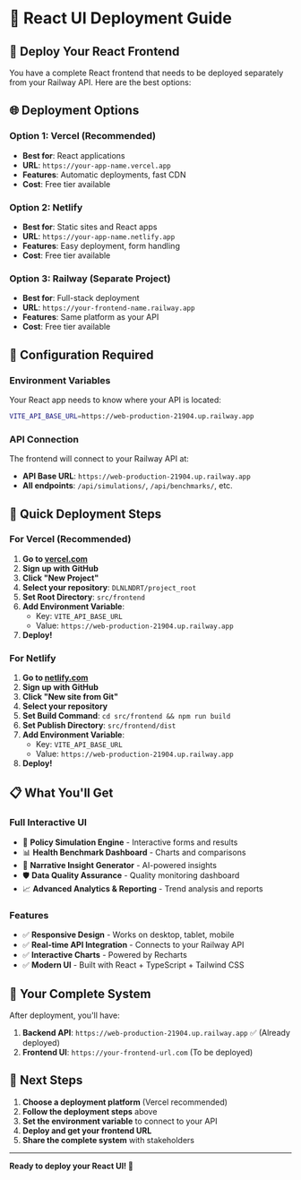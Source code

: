 # 🚀 React UI Deployment Guide

## 🎯 **Deploy Your React Frontend**

You have a complete React frontend that needs to be deployed separately from your Railway API. Here are the best options:

## 🌐 **Deployment Options**

### **Option 1: Vercel (Recommended)**
- **Best for**: React applications
- **URL**: `https://your-app-name.vercel.app`
- **Features**: Automatic deployments, fast CDN
- **Cost**: Free tier available

### **Option 2: Netlify**
- **Best for**: Static sites and React apps
- **URL**: `https://your-app-name.netlify.app`
- **Features**: Easy deployment, form handling
- **Cost**: Free tier available

### **Option 3: Railway (Separate Project)**
- **Best for**: Full-stack deployment
- **URL**: `https://your-frontend-name.railway.app`
- **Features**: Same platform as your API
- **Cost**: Free tier available

## 🔧 **Configuration Required**

### **Environment Variables**
Your React app needs to know where your API is located:

```bash
VITE_API_BASE_URL=https://web-production-21904.up.railway.app
```

### **API Connection**
The frontend will connect to your Railway API at:
- **API Base URL**: `https://web-production-21904.up.railway.app`
- **All endpoints**: `/api/simulations/`, `/api/benchmarks/`, etc.

## 🚀 **Quick Deployment Steps**

### **For Vercel (Recommended)**

1. **Go to [vercel.com](https://vercel.com)**
2. **Sign up with GitHub**
3. **Click "New Project"**
4. **Select your repository**: `DLNLNDRT/project_root`
5. **Set Root Directory**: `src/frontend`
6. **Add Environment Variable**:
   - Key: `VITE_API_BASE_URL`
   - Value: `https://web-production-21904.up.railway.app`
7. **Deploy!**

### **For Netlify**

1. **Go to [netlify.com](https://netlify.com)**
2. **Sign up with GitHub**
3. **Click "New site from Git"**
4. **Select your repository**
5. **Set Build Command**: `cd src/frontend && npm run build`
6. **Set Publish Directory**: `src/frontend/dist`
7. **Add Environment Variable**:
   - Key: `VITE_API_BASE_URL`
   - Value: `https://web-production-21904.up.railway.app`
8. **Deploy!**

## 📋 **What You'll Get**

### **Full Interactive UI**
- 🎯 **Policy Simulation Engine** - Interactive forms and results
- 📊 **Health Benchmark Dashboard** - Charts and comparisons
- 📝 **Narrative Insight Generator** - AI-powered insights
- 🛡️ **Data Quality Assurance** - Quality monitoring dashboard
- 📈 **Advanced Analytics & Reporting** - Trend analysis and reports

### **Features**
- ✅ **Responsive Design** - Works on desktop, tablet, mobile
- ✅ **Real-time API Integration** - Connects to your Railway API
- ✅ **Interactive Charts** - Powered by Recharts
- ✅ **Modern UI** - Built with React + TypeScript + Tailwind CSS

## 🔗 **Your Complete System**

After deployment, you'll have:

1. **Backend API**: `https://web-production-21904.up.railway.app` ✅ (Already deployed)
2. **Frontend UI**: `https://your-frontend-url.com` (To be deployed)

## 🎯 **Next Steps**

1. **Choose a deployment platform** (Vercel recommended)
2. **Follow the deployment steps** above
3. **Set the environment variable** to connect to your API
4. **Deploy and get your frontend URL**
5. **Share the complete system** with stakeholders

---

**Ready to deploy your React UI! 🎉**



